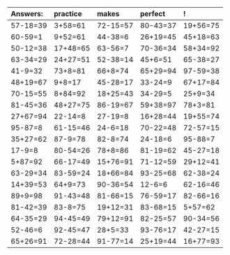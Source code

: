 | Answers: | practice | makes | perfect | ! |
| :--- | :--- | :--- | :--- | :--- |
| 57-18=39 | 3+58=61 | 72-15=57 | 80-43=37 | 19+56=75 | 
| 60-59=1 | 9+52=61 | 44-38=6 | 26+19=45 | 45+18=63 | 
| 50-12=38 | 17+48=65 | 63-56=7 | 70-36=34 | 58+34=92 | 
| 63-34=29 | 24+27=51 | 52-38=14 | 45+6=51 | 65-38=27 | 
| 41-9=32 | 73+8=81 | 66+8=74 | 65+29=94 | 97-59=38 | 
| 48+19=67 | 9+8=17 | 45-28=17 | 33-24=9 | 67+17=84 | 
| 70-15=55 | 8+84=92 | 18+25=43 | 34-29=5 | 25+9=34 | 
| 81-45=36 | 48+27=75 | 86-19=67 | 59+38=97 | 78+3=81 | 
| 27+67=94 | 22-14=8 | 27-19=8 | 16+28=44 | 19+55=74 | 
| 95-87=8 | 61-15=46 | 24-6=18 | 70-22=48 | 72-57=15 | 
| 35+27=62 | 87-9=78 | 82-8=74 | 24-18=6 | 95-88=7 | 
| 17-9=8 | 80-54=26 | 78+8=86 | 81-19=62 | 45-27=18 | 
| 5+87=92 | 66-17=49 | 15+76=91 | 71-12=59 | 29+12=41 | 
| 63-29=34 | 83-59=24 | 18+66=84 | 93-25=68 | 62-38=24 | 
| 14+39=53 | 64+9=73 | 90-36=54 | 12-6=6 | 62-16=46 | 
| 89+9=98 | 91-43=48 | 81-66=15 | 76-59=17 | 82-66=16 | 
| 81-42=39 | 83-8=75 | 19+12=31 | 83-68=15 | 5+57=62 | 
| 64-35=29 | 94-45=49 | 79+12=91 | 82-25=57 | 90-34=56 | 
| 52-46=6 | 92-45=47 | 28+5=33 | 93-76=17 | 42-27=15 | 
| 65+26=91 | 72-28=44 | 91-77=14 | 25+19=44 | 16+77=93 | 
